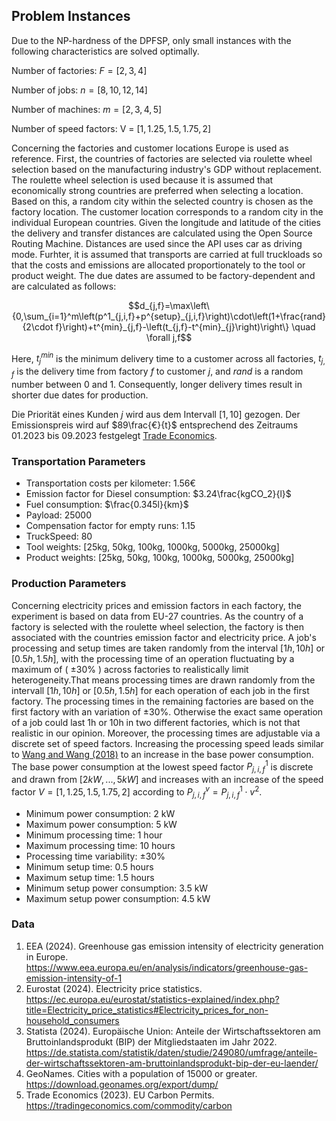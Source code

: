 
## Problem Instances

Due to the NP-hardness of the DPFSP, only small instances with the following characteristics are solved optimally.  

Number of factories:  $F = [2, 3, 4]$

Number of jobs: $n = [8, 10, 12, 14]$

Number of machines: $m = [2, 3, 4, 5]$

Number of speed factors: V = $[1, 1.25, 1.5, 1.75, 2]$

Concerning the factories and customer locations Europe is used as reference. First, the countries of factories are selected via roulette wheel selection based on the manufacturing industry's GDP without replacement. The roulette wheel selection is used because it is assumed that economically strong countries are preferred when selecting a location. Based on this, a random city within the selected country is chosen as the factory location. The customer location corresponds to a random city in the individual European countries. Given the longitude and latitude of the cities the delivery and transfer distances are calculated using the Open Source Routing Machine. Distances are used since the API uses car as driving mode. Furhter, it is assumed that transports are carried at full truckloads so that the costs and emissions are allocated proportionately to the tool or product weight. The due dates are assumed to be factory-dependent and are calculated as follows:

```math
d_{j,f}=\max\left\{0,\sum_{i=1}^m\left(p^1_{j,i,f}+p^{setup}_{j,i,f}\right)\cdot\left(1+\frac{rand}{2\cdot f}\right)+t^{min}_{j,f}-\left(t_{j,f}-t^{min}_{j}\right)\right\} \quad \forall j,f
```
Here, $`t^{min}_{j}`$ is the minimum delivery time to a customer across all factories, $`t_{j,f}`$ is the delivery time from factory $f$ to customer $j$, and $rand$ is a random number between 0 and 1. Consequently, longer delivery times result in shorter due dates for production.

Die Priorität eines Kunden $j$ wird aus dem Intervall $[1, 10]$ gezogen. Der Emissionspreis wird auf $89\frac{€}{t}$ entsprechend des Zeitraums 01.2023 bis 09.2023 festgelegt [Trade Economics](https://tradingeconomics.com/commodity/carbon).

### Transportation Parameters

- Transportation costs per kilometer: $1.56€$
- Emission factor for Diesel consumption: $3.24\frac{kgCO_2}{l}$
- Fuel consumption: $\frac{0.345l}{km}$
- Payload: 25000
- Compensation factor for empty runs: 1.15
- TruckSpeed: 80
- Tool weights: [25kg, 50kg, 100kg, 1000kg, 5000kg, 25000kg]
- Product weights: [25kg, 50kg, 100kg, 1000kg, 5000kg, 25000kg]

### Production Parameters

Concerning electricity prices and emission factors in each factory, the experiment is based on data from EU-27 countries. As the country of a factory is selected with the roulette wheel selection, the factory is then associated with the countries emission factor and electricity price. A job's processing and setup times are taken randomly from the interval $[1h, 10h]$ or $[0.5h, 1.5h]$, with the processing time of an operation fluctuating by a maximum of ( $\pm 30\%$ ) across factories to realistically limit heterogeneity.That means processing times are drawn randomly from the intervall $[1h, 10h]$ or $[0.5h, 1.5h]$ for each operation of each job in the first factory. The processing times in the remaining factories are based on the first factory with an variation of $\pm 30$\%. Otherwise the exact same operation of a job could last 1h or 10h in two different factories, which is not that realistic in our opinion. Moreover, the processing times are adjustable via a discrete set of speed factors. Increasing the processing speed leads similar to [Wang and Wang (2018)](https://doi.org/10.1109/TSMC.2017.2788879) to an increase in the base power consumption. The base power consumption at the lowest speed factor $P_{j,i,f}^1$ is discrete and drawn from $[2kW, ..., 5kW]$ and increases with an increase of the speed factor $V = [1, 1.25, 1.5, 1.75, 2]$ according to $P_{j,i,f}^v = P_{j,i,f}^1 \cdot v^2$.

- Minimum power consumption: 2 kW
- Maximum power consumption: 5 kW
- Minimum processing time: 1 hour
- Maximum processing time: 10 hours
- Processing time variability: ±30%
- Minimum setup time: 0.5 hours
- Maximum setup time: 1.5 hours
- Minimum setup power consumption: 3.5 kW
- Maximum setup power consumption: 4.5 kW

### Data 

1. EEA (2024). Greenhouse gas emission intensity of electricity generation in Europe. https://www.eea.europa.eu/en/analysis/indicators/greenhouse-gas-emission-intensity-of-1
2. Eurostat (2024). Electricity price statistics. https://ec.europa.eu/eurostat/statistics-explained/index.php?title=Electricity_price_statistics#Electricity_prices_for_non-household_consumers
3. Statista (2024). Europäische Union: Anteile der Wirtschaftssektoren am Bruttoinlandsprodukt (BIP) der Mitgliedstaaten im Jahr 2022. https://de.statista.com/statistik/daten/studie/249080/umfrage/anteile-der-wirtschaftssektoren-am-bruttoinlandsprodukt-bip-der-eu-laender/
4. GeoNames. Cities with a population of 15000 or greater. https://download.geonames.org/export/dump/
5. Trade Economics (2023). EU Carbon Permits. https://tradingeconomics.com/commodity/carbon






